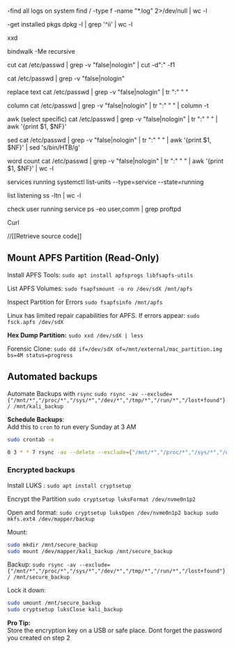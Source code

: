 
-find all logs on system
find / -type f -name "*.log" 2>/dev/null | wc -l

-get installed pkgs
dpkg -l | grep '^ii' | wc -l

xxd

bindwalk -Me  recursive 

cut
cat /etc/passwd | grep -v "false\|nologin" | cut -d":" -f1


cat /etc/passwd | grep -v "false\|nologin"

replace text
cat /etc/passwd | grep -v "false\|nologin" | tr ":" " "

column 
cat /etc/passwd | grep -v "false\|nologin" | tr ":" " " | column -t

awk (select specific)
cat /etc/passwd | grep -v "false\|nologin" | tr ":" " " | awk '{print $1, $NF}'

sed
cat /etc/passwd | grep -v "false\|nologin" | tr ":" " " | awk '{print $1, $NF}' | sed 's/bin/HTB/g'


word count
 cat /etc/passwd | grep -v "false\|nologin" | tr ":" " " | awk '{print $1, $NF}' | wc -l


services running
systemctl list-units --type=service --state=running

list listening
ss -ltn | wc -l

check user running service
ps -eo user,comm | grep proftpd

Curl

//[[Retrieve source code]]



## Mount APFS Partition (Read-Only)
Install APFS Tools:
`sudo apt install apfsprogs libfsapfs-utils`

List APFS Volumes:
`sudo fsapfsmount -o ro /dev/sdX /mnt/apfs`

Inspect Partition for Errors
`sudo fsapfsinfo /mnt/apfs`

Linux has limited repair capabilities for APFS. If errors appear:
`sudo fsck.apfs /dev/sdX`


**Hex Dump Partition:**
`sudo xxd /dev/sdX | less`

Forensic Clone:
`sudo dd if=/dev/sdX of=/mnt/external/mac_partition.img bs=4M status=progress`



## Automated backups
Automate Backups with `rsync`
`sudo rsync -av --exclude={"/mnt/*","/proc/*","/sys/*","/dev/*","/tmp/*","/run/*","/lost+found"} / /mnt/kali_backup`

**Schedule Backups**:  
Add this to `cron` to run every Sunday at 3 AM

```bash
sudo crontab -e

0 3 * * 7 rsync -av --delete --exclude={"/mnt/*","/proc/*","/sys/*","/dev/*","/tmp/*","/run/*","/lost+found"} / /mnt/kali_backup

```

### Encrypted backups
Install LUKS :
`sudo apt install cryptsetup`

Encrypt the Partition
`sudo cryptsetup luksFormat /dev/nvme0n1p2`

Open and format:
`sudo cryptsetup luksOpen /dev/nvme0n1p2 backup sudo mkfs.ext4 /dev/mapper/backup`

Mount:
```bash
sudo mkdir /mnt/secure_backup
sudo mount /dev/mapper/kali_backup /mnt/secure_backup

```

Backup:
`sudo rsync -av --exclude={"/mnt/*","/proc/*","/sys/*","/dev/*","/tmp/*","/run/*","/lost+found"} / /mnt/secure_backup`

Lock it down:
```bash
sudo umount /mnt/secure_backup
sudo cryptsetup luksClose kali_backup
```
**Pro Tip:**  
Store the encryption key on a USB or safe place. Dont forget the password you created on step 2